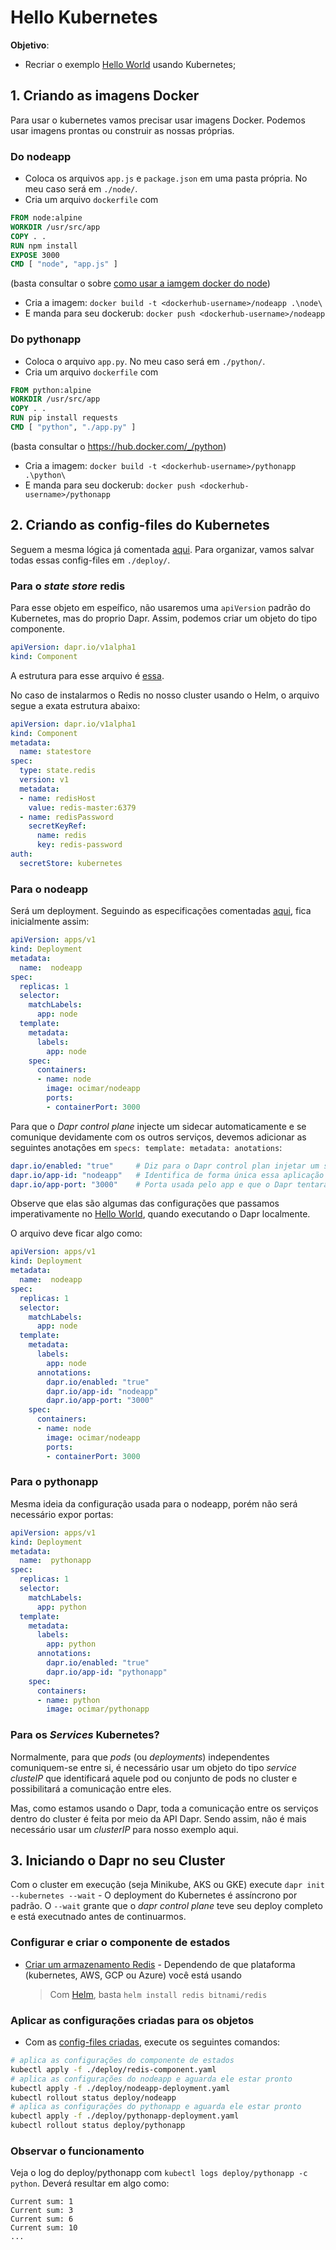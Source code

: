 # Hello Kubernetes

**Objetivo**:
- Recriar o exemplo [Hello World](../Hello%20World/Hello%20World.md) usando Kubernetes;


## 1. Criando as imagens Docker
Para usar o kubernetes vamos precisar usar imagens Docker. Podemos usar imagens prontas ou construir as nossas próprias.


### Do nodeapp
- Coloca os arquivos `app.js` e `package.json` em uma pasta própria. No meu caso será em `./node/`.
- Cria um arquivo `dockerfile` com
```Dockerfile
FROM node:alpine
WORKDIR /usr/src/app
COPY . .
RUN npm install
EXPOSE 3000
CMD [ "node", "app.js" ]
```
(basta consultar o sobre [como usar a iamgem docker do node](https://github.com/nodejs/docker-node/blob/main/README.md#how-to-use-this-image))
- Cria a imagem: `docker build -t <dockerhub-username>/nodeapp .\node\`
- E manda para seu dockerub: `docker push <dockerhub-username>/nodeapp`

### Do pythonapp
- Coloca o arquivo `app.py`. No meu caso será em `./python/`.
- Cria um arquivo `dockerfile` com
```Dockerfile
FROM python:alpine
WORKDIR /usr/src/app
COPY . .
RUN pip install requests
CMD [ "python", "./app.py" ]
```
(basta consultar o https://hub.docker.com/_/python)
- Cria a imagem: `docker build -t <dockerhub-username>/pythonapp .\python\`
- E manda para seu dockerub: `docker push <dockerhub-username>/pythonapp`

## 2. Criando as config-files do Kubernetes
Seguem a mesma lógica já comentada [aqui](../../Docker%20&%20Kubernetes/Kubernetes/Kubernetes.md#2%20Criar%20config-files%20para%20cada%20objeto).
Para organizar, vamos salvar todas essas config-files em `./deploy/`.

### Para o _state store_ redis
Para esse objeto em espeífico, não usaremos uma `apiVersion` padrão do Kubernetes, mas do proprio Dapr. Assim, podemos criar um objeto do tipo componente.
~~~yaml
apiVersion: dapr.io/v1alpha1
kind: Component
~~~

A estrutura para esse arquivo é [essa](https://docs.dapr.io/reference/api/state_api/#component-file). 

No caso de instalarmos o Redis no nosso cluster usando o Helm, o arquivo segue a exata estrutura abaixo:
~~~yaml
apiVersion: dapr.io/v1alpha1
kind: Component
metadata:
  name: statestore
spec:
  type: state.redis
  version: v1
  metadata:
  - name: redisHost
    value: redis-master:6379
  - name: redisPassword
    secretKeyRef:
      name: redis
      key: redis-password
auth:
  secretStore: kubernetes
~~~

### Para o nodeapp
Será um deployment. Seguindo as especificações comentadas [aqui](../../Docker%20&%20Kubernetes/Kubernetes/Kubernetes.md#Deployment), fica inicialmente assim:
~~~yaml
apiVersion: apps/v1
kind: Deployment
metadata:
  name:  nodeapp
spec:
  replicas: 1
  selector:
    matchLabels:
      app: node
  template: 
    metadata:
      labels:
        app: node
    spec:
      containers:
      - name: node
        image: ocimar/nodeapp
        ports:
        - containerPort: 3000
~~~

Para que o _Dapr control plane_ injecte um sidecar automaticamente e se comunique devidamente com os outros serviços, devemos adicionar as seguintes anotações em `specs: template: metadata: anotations`:
~~~yaml
dapr.io/enabled: "true"     # Diz para o Dapr control plan injetar um sidecar nesse deployment
dapr.io/app-id: "nodeapp"   # Identifica de forma única essa aplicação para o Dapr
dapr.io/app-port: "3000"    # Porta usada pelo app e que o Dapr tentará acessar
~~~
Observe que elas são algumas das configurações que passamos imperativamente no [Hello World](../Hello%20World/Hello%20World.md), quando executando o Dapr localmente.

O arquivo deve ficar algo como:
~~~yaml
apiVersion: apps/v1
kind: Deployment
metadata:
  name:  nodeapp
spec:
  replicas: 1
  selector:
    matchLabels:
      app: node
  template: 
    metadata:
      labels:
        app: node
      annotations:
        dapr.io/enabled: "true"
        dapr.io/app-id: "nodeapp"
        dapr.io/app-port: "3000"
    spec:
      containers:
      - name: node
        image: ocimar/nodeapp
        ports:
        - containerPort: 3000
~~~

### Para o pythonapp
Mesma ideia da configuração usada para o nodeapp, porém não será necessário expor portas:
~~~yaml
apiVersion: apps/v1
kind: Deployment
metadata:
  name:  pythonapp
spec:
  replicas: 1
  selector:
    matchLabels:
      app: python
  template: 
    metadata:
      labels:
        app: python
      annotations:
        dapr.io/enabled: "true"
        dapr.io/app-id: "pythonapp"
    spec:
      containers:
      - name: python
        image: ocimar/pythonapp
~~~


### Para os _Services_ Kubernetes?
Normalmente, para que _pods_ (ou _deployments_) independentes comuniquem-se entre si, é necessário usar um objeto do tipo _service_ _clusteIP_ que identificará aquele pod ou conjunto de pods no cluster e possibilitará a comunicação entre eles.

Mas, como estamos usando o Dapr, toda a comunicação entre os serviços dentro do cluster é feita por meio da API Dapr. Sendo assim, não é mais necessário usar um _clusterIP_ para nosso exemplo aqui.

## 3. Iniciando o Dapr no seu Cluster
Com o cluster em execução (seja Minikube, AKS ou GKE) execute `dapr init --kubernetes --wait`
    - O deployment do Kubernetes é assíncrono por padrão. O `--wait` grante que o _dapr control plane_ teve seu deploy completo e está executnado antes de continuarmos.

### Configurar e criar o componente de estados
- [Criar um armazenamento Redis](https://docs.dapr.io/getting-started/configure-state-pubsub/#create-a-redis-store) - Dependendo de que plataforma (kubernetes, AWS, GCP ou Azure) você está usando
    > Com [Helm](https://helm.sh/), basta `helm install redis bitnami/redis`

### Aplicar as configurações criadas para os objetos
- Com as [config-files criadas](Hello%20Kubernetes.md#2%20Criando%20as%20config-files%20do%20Kubernetes), execute os seguintes comandos:
~~~sh
# aplica as configurações do componente de estados
kubectl apply -f ./deploy/redis-component.yaml
# aplica as configurações do nodeapp e aguarda ele estar pronto
kubectl apply -f ./deploy/nodeapp-deployment.yaml
kubectl rollout status deploy/nodeapp
# aplica as configurações do pythonapp e aguarda ele estar pronto
kubectl apply -f ./deploy/pythonapp-deployment.yaml
kubectl rollout status deploy/pythonapp
~~~

### Observar o funcionamento
Veja o log do deploy/pythonapp com `kubectl logs deploy/pythonapp -c python`. Deverá resultar em algo como:
~~~
Current sum: 1
Current sum: 3
Current sum: 6
Current sum: 10
...
~~~

